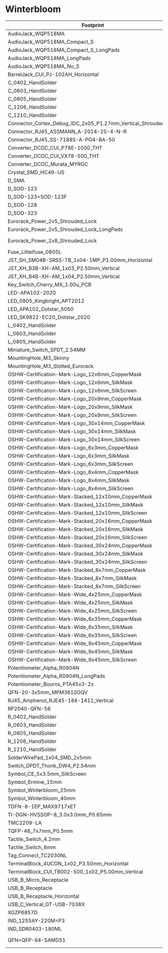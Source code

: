 # Winterbloom

Footprint | Step
---|---
AudioJack_WQP518MA | ${WINTERBLOOM3DMOD}/WQP-WQP518MA.step
AudioJack_WQP518MA_Compact_S | ${WINTERBLOOM3DMOD}/WQP-WQP518MA.step
AudioJack_WQP518MA_Compact_S_LongPads | ${WINTERBLOOM3DMOD}/WQP-WQP518MA.step
AudioJack_WQP518MA_LongPads | ${WINTERBLOOM3DMOD}/WQP-WQP518MA.step
AudioJack_WQP518MA_No_S | ${WINTERBLOOM3DMOD}/WQP-WQP518MA.step
BarrelJack_CUI_PJ-102AH_Horizontal | ${WINTERBLOOM3DMOD}/CUI_DEVICES_PJ-102A.step
C_0402_HandSolder | ${KICAD6_3DMODEL_DIR}/Capacitor_SMD.3dshapes/C_0402_1005Metric.wrl
C_0603_HandSolder | ${KICAD6_3DMODEL_DIR}/Capacitor_SMD.3dshapes/C_0603_1608Metric.wrl
C_0805_HandSolder | ${KICAD6_3DMODEL_DIR}/Capacitor_SMD.3dshapes/C_0805_2012Metric.wrl
C_1206_HandSolder | ${KICAD6_3DMODEL_DIR}/Capacitor_SMD.3dshapes/C_1206_3216Metric.wrl
C_1210_HandSolder | ${KICAD6_3DMODEL_DIR}/Capacitor_SMD.3dshapes/C_1210_3225Metric.wrl
Connector_Cortex_Debug_IDC_2x05_P1.27mm_Vertical_Shrouded_SMD | ${WINTERBLOOM3DMOD}/CNC_Tech_3220-10-0300-00.step
Connector_RJ45_ASSMANN_A-2014-2S-4-N-R | ${WINTERBLOOM3DMOD}/ASSMANN_A-2014-4-N-R.step
Connector_RJ45_SS-7188S-A-PG4-BA-50 | ${WINTERBLOOM3DMOD}/Belfuse-SS-7188S-A-PG4-BA-50.step
Converter_DCDC_CUI_P78E-1000_THT | ${WINTERBLOOM3DMOD}/CUI_P78E12-1000.step
Converter_DCDC_CUI_VX78-500_THT | ${WINTERBLOOM3DMOD}/CUI_VX7805-500.step
Converter_DCDC_Murata_MYRGC | 
Crystal_SMD_HC49-US | ${KISYS3DMOD}/Crystal.3dshapes/Crystal_SMD_HC49-SD.wrl
D_SMA | ${KICAD6_3DMODEL_DIR}/Diode_SMD.3dshapes/D_SMA.wrl
D_SOD-123 | ${WINTERBLOOM3DMOD}/SOD123W.step
D_SOD-123+SOD-123F | ${KISYS3DMOD}/Diode_SMD.3dshapes/D_SOD-123.wrl
D_SOD-128 | ${WINTERBLOOM3DMOD}/SOD128.step
D_SOD-323 | ${WINTERBLOOM3DMOD}/SOD323.step
Eurorack_Power_2x5_Shrouded_Lock | ${WINTERBLOOM3DMOD}/Eurorack_Power_2x5.step
Eurorack_Power_2x5_Shrouded_Lock_LongPads | ${WINTERBLOOM3DMOD}/Eurorack_Power_2x5.step
Eurorack_Power_2x8_Shrouded_Lock | ${KICAD6_3DMODEL_DIR}/Connector_IDC.3dshapes/IDC-Header_2x08_P2.54mm_Vertical.wrl
Fuse_Littelfuse_0805L | 
JST_SH_SM04B-SRSS-TB_1x04-1MP_P1.00mm_Horizontal | ${WINTERBLOOM3DMOD}/JST-SH-SM04B-SRSS-TB.step
JST_XH_B3B-XH-AM_1x03_P2.50mm_Vertical | ${WINTERBLOOM3DMOD}/JST-XH-B3B-A.step
JST_XH_B4B-XH-AM_1x04_P2.50mm_Vertical | ${WINTERBLOOM3DMOD}/JST-XH-B4B-A.step
Key_Switch_Cherry_MX_1.00u_PCB | ${WINTERBLOOM3DMOD}/Cherry_MX.step
LED-APA102-2020 | :WINTERBLOOM3DMOD:APA102-2020.step
LED_0805_Kingbright_APT2012 | ${WINTERBLOOM3DMOD}/AP2012.wrl
LED_APA102_Dotstar_5050 | ${WINTERBLOOM3DMOD}/APA102_5050.step
LED_SK9822-EC20_Dotstar_2020 | 
L_0402_HandSolder | ${KICAD6_3DMODEL_DIR}/Inductor_SMD.3dshapes/L_0402_1005Metric.wrl
L_0603_HandSolder | ${KICAD6_3DMODEL_DIR}/Inductor_SMD.3dshapes/L_0603_1608Metric.wrl
L_0805_HandSolder | ${KICAD6_3DMODEL_DIR}/Inductor_SMD.3dshapes/L_0805_2012Metric.wrl
Miniature_Switch_SPDT_2.54MM | 
MountingHole_M3_Skinny | 
MountingHole_M3_Slotted_Eurorack | 
OSHW-Certification-Mark-Logo_12x6mm_CopperMask | 
OSHW-Certification-Mark-Logo_12x6mm_SilkMask | 
OSHW-Certification-Mark-Logo_12x6mm_SilkScreen | 
OSHW-Certification-Mark-Logo_20x9mm_CopperMask | 
OSHW-Certification-Mark-Logo_20x9mm_SilkMask | 
OSHW-Certification-Mark-Logo_20x9mm_SilkScreen | 
OSHW-Certification-Mark-Logo_30x14mm_CopperMask | 
OSHW-Certification-Mark-Logo_30x14mm_SilkMask | 
OSHW-Certification-Mark-Logo_30x14mm_SilkScreen | 
OSHW-Certification-Mark-Logo_6x3mm_CopperMask | 
OSHW-Certification-Mark-Logo_6x3mm_SilkMask | 
OSHW-Certification-Mark-Logo_6x3mm_SilkScreen | 
OSHW-Certification-Mark-Logo_8x4mm_CopperMask | 
OSHW-Certification-Mark-Logo_8x4mm_SilkMask | 
OSHW-Certification-Mark-Logo_8x4mm_SilkScreen | 
OSHW-Certification-Mark-Stacked_12x10mm_CopperMask | 
OSHW-Certification-Mark-Stacked_12x10mm_SilkMask | 
OSHW-Certification-Mark-Stacked_12x10mm_SilkScreen | 
OSHW-Certification-Mark-Stacked_20x16mm_CopperMask | 
OSHW-Certification-Mark-Stacked_20x16mm_SilkMask | 
OSHW-Certification-Mark-Stacked_20x16mm_SilkScreen | 
OSHW-Certification-Mark-Stacked_30x24mm_CopperMask | 
OSHW-Certification-Mark-Stacked_30x24mm_SilkMask | 
OSHW-Certification-Mark-Stacked_30x24mm_SilkScreen | 
OSHW-Certification-Mark-Stacked_8x7mm_CopperMask | 
OSHW-Certification-Mark-Stacked_8x7mm_SilkMask | 
OSHW-Certification-Mark-Stacked_8x7mm_SilkScreen | 
OSHW-Certification-Mark-Wide_4x25mm_CopperMask | 
OSHW-Certification-Mark-Wide_4x25mm_SilkMask | 
OSHW-Certification-Mark-Wide_4x25mm_SilkScreen | 
OSHW-Certification-Mark-Wide_6x35mm_CopperMask | 
OSHW-Certification-Mark-Wide_6x35mm_SilkMask | 
OSHW-Certification-Mark-Wide_6x35mm_SilkScreen | 
OSHW-Certification-Mark-Wide_9x45mm_CopperMask | 
OSHW-Certification-Mark-Wide_9x45mm_SilkMask | 
OSHW-Certification-Mark-Wide_9x45mm_SilkScreen | 
Potentiometer_Alpha_R0904N | ${WINTERBLOOM3DMOD}/Alpha-RD901F-40-15R1.step
Potentiometer_Alpha_R0904N_LongPads | ${WINTERBLOOM3DMOD}/Alpha-RD901F-40-15R1.step
Potentiometer_Bourns_PTA45x3-2x | ${WINTERBLOOM3DMOD}/Bourns_PTA4543.step
QFN-20-3x5mm_MPM3610GQV | 
RJ45_Amphenol_RJE45-188-1411_Vertical | ${WINTERBLOOM3DMOD}/Amphenol-RJE45-188-1xx1.step
RP2040-QFN-56 | ${WINTERBLOOM3DMOD}/RP2040.step
R_0402_HandSolder | ${KICAD6_3DMODEL_DIR}/Resistor_SMD.3dshapes/R_0402_1005Metric.wrl
R_0603_HandSolder | ${KICAD6_3DMODEL_DIR}/Resistor_SMD.3dshapes/R_0603_1608Metric.wrl
R_0805_HandSolder | ${KICAD6_3DMODEL_DIR}/Resistor_SMD.3dshapes/R_0805_2012Metric.wrl
R_1206_HandSolder | ${KICAD6_3DMODEL_DIR}/Resistor_SMD.3dshapes/R_1206_3216Metric.wrl
R_1210_HandSolder | ${KICAD6_3DMODEL_DIR}/Resistor_SMD.3dshapes/R_1210_3225Metric.wrl
SolderWirePad_1x04_SMD_2x5mm | 
Switch_DPDT_Thonk_DW4_P2.54mm | 
Symbol_CE_5x3.5mm_SilkScreen | 
Symbol_Ermine_15mm | 
Symbol_Winterbloom_25mm | 
Symbol_Winterbloom_40mm | 
TDFN-8-1EP_MAX9717xET | 
TI-DGN-HVSSOP-8_3.0x3.0mm_P0.65mm | ${KISYS3DMOD}/Package_SO.3dshapes/VSSOP-8_3.0x3.0mm_P0.65mm.wrl
TMC2209-LA | ${WINTERBLOOM3DMOD}/TMC2209_QFN28_5x5mm.step
TQFP-48_7x7mm_P0.5mm | ${KISYS3DMOD}/Package_QFP.3dshapes/TQFP-48_7x7mm_P0.5mm.wrl
Tactile_Switch_4.2mm | ${WINTERBLOOM3DMOD}/Tactile_Switch_4.2mm.step
Tactile_Switch_6mm | ${WINTERBLOOM3DMOD}/E-Switch_TL1105TFxxxx.step
Tag_Connect_TC2030NL | 
TerminalBlock_4UCON_1x02_P3.50mm_Horizontal | ${WINTERBLOOM3DMOD}/Terminal_Block_01x02.step
TerminalBlock_CUI_TB002-500_1x02_P5.00mm_Vertical | ${WINTERBLOOM3DMOD}/CUI_DEVICES_TB002-500-02BE.step
USB_B_Micro_Receptacle | ${WINTERBLOOM3DMOD}/USB_B_Micro_Receptacle.igs
USB_B_Receptacle | ${WINTERBLOOM3DMOD}/USB_B_Receptacle.step
USB_B_Receptacle_Horizontal | ${WINTERBLOOM3DMOD}/Stewart-SS-52300-001.step
USB_C_Vertical_GT-USB-7038X | :WINTERBLOOM3DMOD:G-Switch_GT-USB-7038B.step
XGZP6857D | ${WINTERBLOOM3DMOD}/XGZP6857D.step
IND_1255AY-220M=P3 | 
IND_SDR0403-180ML | 
QFN+QFP-64-SAMD51 | ${KISYS3DMOD}/Package_DFN_QFN.3dshapes/QFN-64-1EP_9x9mm_P0.5mm_EP3.8x3.8mm.wrl
